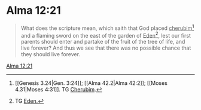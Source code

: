 # Alma 12:21

> What does the scripture mean, which saith that God placed <u>cherubim</u>[^a] and a flaming sword on the east of the garden of <u>Eden</u>[^b], lest our first parents should enter and partake of the fruit of the tree of life, and live forever? And thus we see that there was no possible chance that they should live forever.

[Alma 12:21](https://www.churchofjesuschrist.org/study/scriptures/bofm/alma/12?lang=eng&id=p21#p21)


[^a]: [[Genesis 3.24|Gen. 3:24]]; [[Alma 42.2|Alma 42:2]]; [[Moses 4.31|Moses 4:31]]. TG [Cherubim](https://www.churchofjesuschrist.org/study/scriptures/tg/cherubim?lang=eng).
[^b]: TG [Eden.](https://www.churchofjesuschrist.org/study/scriptures/tg/eden?lang=eng)
